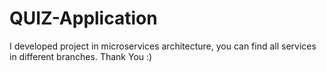 # QUIZ-Application
I developed project in  microservices architecture, you can find all services in different branches. 
Thank You :)
